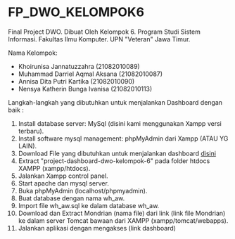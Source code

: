 # FP_DWO_KELOMPOK6
Final Project DWO. 
Dibuat Oleh Kelompok 6.
Program Studi Sistem Informasi.
Fakultas Ilmu Komputer.
UPN "Veteran" Jawa Timur.

Nama Kelompok:
- Khoirunisa Jannatuzzahra         (21082010089) 
- Muhammad Darriel Aqmal Aksana    (21082010087) 
- Annisa Dita Putri Kartika        (21082010090) 
- Nensya Katherin Bunga Ivanisa    (21082010113)

Langkah-langkah yang dibutuhkan untuk menjalankan Dashboard dengan baik :
1. Install database server: MySql (disini kami menggunakan Xampp versi terbaru).
2. Install software mysql management: phpMyAdmin dari Xampp (ATAU YG LAIN).
3. Download File yang dibutuhkan untuk menjalankan dashboard [disini](https://drive.google.com/drive/folders/1OX8THLwr7deN9MRvwUAN_WVOg1dA9NUU)
4. Extract "project-dashboard-dwo-kelompok-6" pada folder htdocs XAMPP (xampp/htdocs).
5. Jalankan Xampp control panel.
6. Start apache dan mysql server.
7. Buka phpMyAdmin (localhost/phpmyadmin).
8. Buat database dengan nama wh_aw.
9. Import file wh_aw.sql ke dalam database wh_aw.
10. Download dan Extract Mondrian (nama file) dari link (link file Mondrian) ke dalam server Tomcat bawaan dari XAMPP (xampp/tomcat/webapps).
111. Jalankan aplikasi dengan mengakses (link dashboard)
